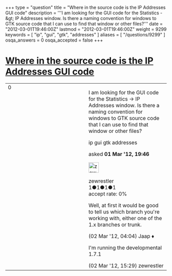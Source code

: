 +++
type = "question"
title = "Where in the source code is the IP Addresses GUI code"
description = '''I am looking for the GUI code for the Statistics -&amp;gt; IP Addresses window. Is there a naming convention for windows to GTK source code that I can use to find that window or other files?'''
date = "2012-03-01T19:46:00Z"
lastmod = "2012-03-01T19:46:00Z"
weight = 9299
keywords = [ "ip", "gui", "gtk", "addresses" ]
aliases = [ "/questions/9299" ]
osqa_answers = 0
osqa_accepted = false
+++

<div class="headNormal">

# [Where in the source code is the IP Addresses GUI code](/questions/9299/where-in-the-source-code-is-the-ip-addresses-gui-code)

</div>

<div id="main-body">

<div id="askform">

<table id="question-table" style="width:100%;"><colgroup><col style="width: 50%" /><col style="width: 50%" /></colgroup><tbody><tr class="odd"><td style="width: 30px; vertical-align: top"><div class="vote-buttons"><div id="post-9299-score" class="post-score" title="current number of votes">0</div><div id="favorite-count" class="favorite-count"></div></div></td><td><div id="item-right"><div class="question-body"><p>I am looking for the GUI code for the Statistics -&gt; IP Addresses window. Is there a naming convention for windows to GTK source code that I can use to find that window or other files?</p></div><div id="question-tags" class="tags-container tags">ip gui gtk addresses</div><div id="question-controls" class="post-controls"></div><div class="post-update-info-container"><div class="post-update-info post-update-info-user"><p>asked <strong>01 Mar '12, 19:46</strong></p><img src="https://secure.gravatar.com/avatar/6b740d377988bc6b3351922b57a0459a?s=32&amp;d=identicon&amp;r=g" class="gravatar" width="32" height="32" alt="zewrestler&#39;s gravatar image" /><p>zewrestler<br />
<span class="score" title="1 reputation points">1</span><span title="1 badges"><span class="badge1">●</span><span class="badgecount">1</span></span><span title="1 badges"><span class="silver">●</span><span class="badgecount">1</span></span><span title="1 badges"><span class="bronze">●</span><span class="badgecount">1</span></span><br />
<span class="accept_rate" title="Rate of the user&#39;s accepted answers">accept rate:</span> <span title="zewrestler has no accepted answers">0%</span></p></div></div><div id="comments-container-9299" class="comments-container"><span id="9306"></span><div id="comment-9306" class="comment"><div id="post-9306-score" class="comment-score"></div><div class="comment-text"><p>Well, at first it would be good to tell us which branch you're working with, either one of the 1.x branches or trunk.</p></div><div id="comment-9306-info" class="comment-info"><span class="comment-age">(02 Mar '12, 04:04)</span> Jaap ♦</div></div><span id="9319"></span><div id="comment-9319" class="comment"><div id="post-9319-score" class="comment-score"></div><div class="comment-text"><p>I'm running the developmental 1.7.1</p></div><div id="comment-9319-info" class="comment-info"><span class="comment-age">(02 Mar '12, 15:29)</span> zewrestler</div></div></div><div id="comment-tools-9299" class="comment-tools"></div><div class="clear"></div><div id="comment-9299-form-container" class="comment-form-container"></div><div class="clear"></div></div></td></tr></tbody></table>

</div>

</div>

